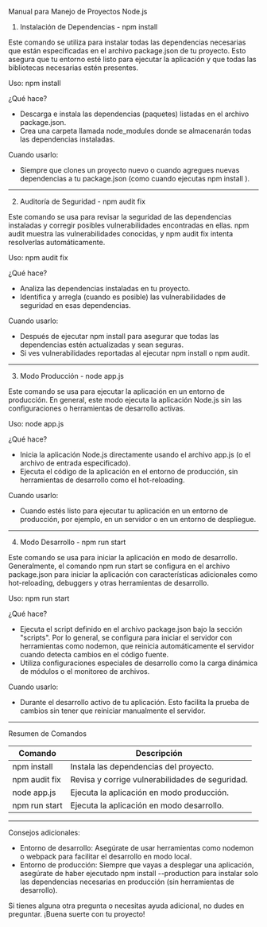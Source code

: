 

Manual para Manejo de Proyectos Node.js

1. Instalación de Dependencias - npm install

Este comando se utiliza para instalar todas las dependencias necesarias que están especificadas en el archivo package.json de tu proyecto. Esto asegura que tu entorno esté listo para ejecutar la aplicación y que todas las bibliotecas necesarias estén presentes.

Uso:
npm install

¿Qué hace?
- Descarga e instala las dependencias (paquetes) listadas en el archivo package.json.
- Crea una carpeta llamada node_modules donde se almacenarán todas las dependencias instaladas.

Cuando usarlo:
- Siempre que clones un proyecto nuevo o cuando agregues nuevas dependencias a tu package.json (como cuando ejecutas npm install <package-name>).

---

2. Auditoría de Seguridad - npm audit fix

Este comando se usa para revisar la seguridad de las dependencias instaladas y corregir posibles vulnerabilidades encontradas en ellas. npm audit muestra las vulnerabilidades conocidas, y npm audit fix intenta resolverlas automáticamente.

Uso:
npm audit fix

¿Qué hace?
- Analiza las dependencias instaladas en tu proyecto.
- Identifica y arregla (cuando es posible) las vulnerabilidades de seguridad en esas dependencias.

Cuando usarlo:
- Después de ejecutar npm install para asegurar que todas las dependencias estén actualizadas y sean seguras.
- Si ves vulnerabilidades reportadas al ejecutar npm install o npm audit.

---

3. Modo Producción - node app.js

Este comando se usa para ejecutar la aplicación en un entorno de producción. En general, este modo ejecuta la aplicación Node.js sin las configuraciones o herramientas de desarrollo activas.

Uso:
node app.js

¿Qué hace?
- Inicia la aplicación Node.js directamente usando el archivo app.js (o el archivo de entrada especificado).
- Ejecuta el código de la aplicación en el entorno de producción, sin herramientas de desarrollo como el hot-reloading.

Cuando usarlo:
- Cuando estés listo para ejecutar tu aplicación en un entorno de producción, por ejemplo, en un servidor o en un entorno de despliegue.

---

4. Modo Desarrollo - npm run start

Este comando se usa para iniciar la aplicación en modo de desarrollo. Generalmente, el comando npm run start se configura en el archivo package.json para iniciar la aplicación con características adicionales como hot-reloading, debuggers y otras herramientas de desarrollo.

Uso:
npm run start

¿Qué hace?
- Ejecuta el script definido en el archivo package.json bajo la sección "scripts". Por lo general, se configura para iniciar el servidor con herramientas como nodemon, que reinicia automáticamente el servidor cuando detecta cambios en el código fuente.
- Utiliza configuraciones especiales de desarrollo como la carga dinámica de módulos o el monitoreo de archivos.

Cuando usarlo:
- Durante el desarrollo activo de tu aplicación. Esto facilita la prueba de cambios sin tener que reiniciar manualmente el servidor.

---

Resumen de Comandos

| Comando                | Descripción                                        |
|------------------------|----------------------------------------------------|
| npm install            | Instala las dependencias del proyecto.             |
| npm audit fix          | Revisa y corrige vulnerabilidades de seguridad.    |
| node app.js            | Ejecuta la aplicación en modo producción.          |
| npm run start          | Ejecuta la aplicación en modo desarrollo.          |

---

Consejos adicionales:
- Entorno de desarrollo: Asegúrate de usar herramientas como nodemon o webpack para facilitar el desarrollo en modo local.
- Entorno de producción: Siempre que vayas a desplegar una aplicación, asegúrate de haber ejecutado npm install --production para instalar solo las dependencias necesarias en producción (sin herramientas de desarrollo).

Si tienes alguna otra pregunta o necesitas ayuda adicional, no dudes en preguntar. ¡Buena suerte con tu proyecto!
